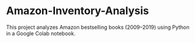 # Amazon-Inventory-Analysis

This project analyzes Amazon bestselling books (2009–2019) using Python in a Google Colab notebook.
